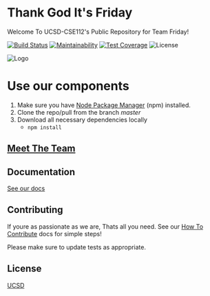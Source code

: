 # Thank God It's Friday
Welcome To UCSD-CSE112's Public Repository for Team Friday!

[![Build Status](https://travis-ci.com/ucsd-cse112/team13.svg?branch=master)](https://travis-ci.com/ucsd-cse112/team13)
[![Maintainability](https://api.codeclimate.com/v1/badges/c46bd5e7fe5cc18e9541/maintainability)](https://codeclimate.com/github/ucsd-cse112/team13/maintainability)
[![Test Coverage](https://api.codeclimate.com/v1/badges/c46bd5e7fe5cc18e9541/test_coverage)](https://codeclimate.com/github/ucsd-cse112/team13/test_coverage)
![License](https://img.shields.io/badge/License-MIT-yellow.svg)

![Logo](https://github.com/ucsd-cse112/team13/blob/master/res/logo.png)

# Use our components
1. Make sure you have [Node Package Manager](https://nodejs.org/en/download/) (npm) installed.
2. Clone the repo/pull from the branch *master*
3. Download all necessary dependencies locally
	- `npm install`

## [Meet The Team](https://github.com/ucsd-cse112/team13/blob/master/teamProfile.html)

## Documentation
[See our docs](https://drive.google.com/open?id=10RPfh2c-1xePoPe4ytpX2LaDlBoi1_Dy)

## Contributing
If youre as passionate as we are, Thats all you need. 
See our [How To Contribute](./CONTRIBUTING.md) docs for simple steps!


Please make sure to update tests as appropriate.

## License
[UCSD]()
